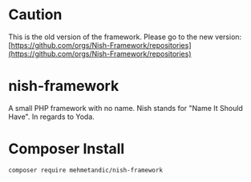# Caution
This is the old version of the framework. Please go to the new version: [https://github.com/orgs/Nish-Framework/repositories](https://github.com/orgs/Nish-Framework/repositories)

# nish-framework
A small PHP framework with no name. Nish stands for "Name It Should Have". In regards to Yoda.

# Composer Install

```
composer require mehmetandic/nish-framework
```
